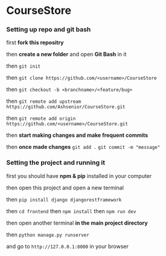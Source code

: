 # CourseStore

### Setting up repo and git bash
first **fork this repositry**

then **create a new folder** and open **Git Bash** in it

then `git init`

then `git clone https://github.com/<username>/CourseStore`

then `git checkout -b <branchname>/<feature/bug>`

then `git remote add upstream https://github.com/Ashsenior/CourseStore.git`

then `git remote add origin https://github.com/<username>/CourseStore.git`

then **start making changes and make frequent commits**

then **once made changes** `git add .` `git commit -m "message"`

### Setting the project and running it 


first you should have **npm & pip** installed in your computer

then open this project and open a new terminal 

then `pip install django djangorestframework`

then `cd frontend` then `npm install` then `npm run dev`

then open another terminal **in the main project directory** 

then `python manage.py runserver`

and go to `http://127.0.0.1:8000` in your browser
